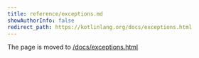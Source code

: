 ```yaml
---
title: reference/exceptions.md
showAuthorInfo: false
redirect_path: https://kotlinlang.org/docs/exceptions.html
---
```


The page is moved to [/docs/exceptions.html](/docs/exceptions.html)
